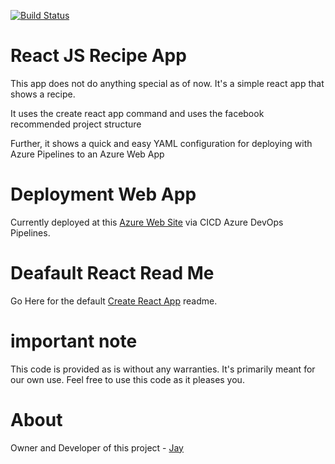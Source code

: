 [![Build Status](https://dev.azure.com/tryingitout1/ReactJSRecipeApp/_apis/build/status/Jay-study-nildana.ReactJSRecipeApp?branchName=master)](https://dev.azure.com/tryingitout1/ReactJSRecipeApp/_build/latest?definitionId=2&branchName=master)

# React JS Recipe App

This app does not do anything special as of now. It's a simple react app that shows a recipe.

It uses the create react app command and uses the facebook recommended project structure

Further, it shows a quick and easy YAML configuration for deploying with Azure Pipelines to an Azure Web App

# Deployment Web App

Currently deployed at this [Azure Web Site](https://reactjsrecipeapp4.azurewebsites.net/) via CICD Azure DevOps Pipelines.

# Deafault React Read Me

Go Here for the default [Create React App](READMEOfCreateReact.md) readme.

# important note 

This code is provided as is without any warranties. It's primarily meant for our own use. Feel free to use this code as it pleases you.

# About

Owner and Developer of this project - [Jay](http://thechalakas.com)

